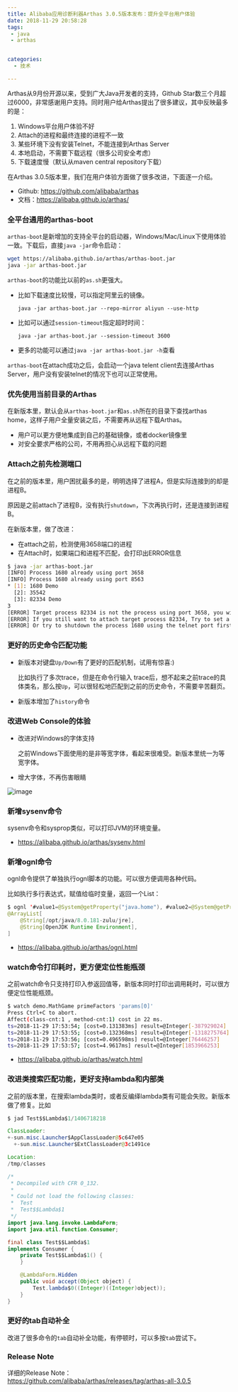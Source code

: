 ```yaml
---
title: Alibaba应用诊断利器Arthas 3.0.5版本发布：提升全平台用户体验
date: 2018-11-29 20:58:28
tags:
 - java
 - arthas


categories:
  - 技术

---
```




Arthas从9月份开源以来，受到广大Java开发者的支持，Github Star数三个月超过6000，非常感谢用户支持。同时用户给Arthas提出了很多建议，其中反映最多的是：

1. Windows平台用户体验不好
1. Attach的进程和最终连接的进程不一致
1. 某些环境下没有安装Telnet，不能连接到Arthas Server
1. 本地启动，不需要下载远程（很多公司安全考虑）
1. 下载速度慢（默认从maven central repository下载）


在Arthas 3.0.5版本里，我们在用户体验方面做了很多改进，下面逐一介绍。

* Github: https://github.com/alibaba/arthas
* 文档：https://alibaba.github.io/arthas/

### 全平台通用的arthas-boot

`arthas-boot`是新增加的支持全平台的启动器，Windows/Mac/Linux下使用体验一致。下载后，直接`java -jar`命令启动：

```bash
wget https://alibaba.github.io/arthas/arthas-boot.jar
java -jar arthas-boot.jar
```

`arthas-boot`的功能比以前的`as.sh`更强大。

* 比如下载速度比较慢，可以指定阿里云的镜像。

    ```
    java -jar arthas-boot.jar --repo-mirror aliyun --use-http
    ```

* 比如可以通过`session-timeout`指定超时时间：

    ```
    java -jar arthas-boot.jar --session-timeout 3600
    ```
* 更多的功能可以通过`java -jar arthas-boot.jar -h`查看

`arthas-boot`在attach成功之后，会启动一个java telent client去连接Arthas Server，用户没有安装telnet的情况下也可以正常使用。


### 优先使用当前目录的Arthas

在新版本里，默认会从`arthas-boot.jar`和`as.sh`所在的目录下查找arthas home，这样子用户全量安装之后，不需要再从远程下载Arthas。

* 用户可以更方便地集成到自己的基础镜像，或者docker镜像里
* 对安全要求严格的公司，不用再担心从远程下载的问题

### Attach之前先检测端口

在之前的版本里，用户困扰最多的是，明明选择了进程A，但是实际连接到的却是进程B。

原因是之前attach了进程B，没有执行`shutdown`，下次再执行时，还是连接到进程B。

在新版本里，做了改进：

* 在attach之前，检测使用3658端口的进程
* 在Attach时，如果端口和进程不匹配，会打印出ERROR信息

```bash
$ java -jar arthas-boot.jar
[INFO] Process 1680 already using port 3658
[INFO] Process 1680 already using port 8563
* [1]: 1680 Demo
  [2]: 35542
  [3]: 82334 Demo
3
[ERROR] Target process 82334 is not the process using port 3658, you will connect to an unexpected process.
[ERROR] If you still want to attach target process 82334, Try to set a different telnet port by using --telnet-port argument.
[ERROR] Or try to shutdown the process 1680 using the telnet port first.
```

### 更好的历史命令匹配功能

* 新版本对键盘`Up/Down`有了更好的匹配机制，试用有惊喜:)

    比如执行了多次trace，但是在命令行输入 trace后，想不起来之前trace的具体类名，那么按`Up`，可以很轻松地匹配到之前的历史命令，不需要辛苦翻页。

* 新版本增加了`history`命令

### 改进Web Console的体验

* 改进对Windows的字体支持

    之前Windows下面使用的是非等宽字体，看起来很难受。新版本里统一为等宽字体。
* 增大字体，不再伤害眼睛

![image](https://user-images.githubusercontent.com/1683936/49217204-f2c8e280-f407-11e8-9314-65f04a9e55da.png)


### 新增sysenv命令

sysenv命令和sysprop类似，可以打印JVM的环境变量。

* https://alibaba.github.io/arthas/sysenv.html

### 新增ognl命令

ognl命令提供了单独执行ognl脚本的功能。可以很方便调用各种代码。

比如执行多行表达式，赋值给临时变量，返回一个List：

```java
$ ognl '#value1=@System@getProperty("java.home"), #value2=@System@getProperty("java.runtime.name"), {#value1, #value2}'
@ArrayList[
    @String[/opt/java/8.0.181-zulu/jre],
    @String[OpenJDK Runtime Environment],
]
```

* https://alibaba.github.io/arthas/ognl.html

### watch命令打印耗时，更方便定位性能瓶颈

之前watch命令只支持打印入参返回值等，新版本同时打印出调用耗时，可以很方便定位性能瓶颈。

```bash
$ watch demo.MathGame primeFactors 'params[0]'
Press Ctrl+C to abort.
Affect(class-cnt:1 , method-cnt:1) cost in 22 ms.
ts=2018-11-29 17:53:54; [cost=0.131383ms] result=@Integer[-387929024]
ts=2018-11-29 17:53:55; [cost=0.132368ms] result=@Integer[-1318275764]
ts=2018-11-29 17:53:56; [cost=0.496598ms] result=@Integer[76446257]
ts=2018-11-29 17:53:57; [cost=4.9617ms] result=@Integer[1853966253]
```

* https://alibaba.github.io/arthas/watch.html

### 改进类搜索匹配功能，更好支持lambda和内部类

之前的版本里，在搜索lambda类时，或者反编绎lambda类有可能会失败。新版本做了修复。比如

```java
$ jad Test$$Lambda$1/1406718218

ClassLoader:
+-sun.misc.Launcher$AppClassLoader@5c647e05
  +-sun.misc.Launcher$ExtClassLoader@3c1491ce

Location:
/tmp/classes

/*
 * Decompiled with CFR 0_132.
 *
 * Could not load the following classes:
 *  Test
 *  Test$$Lambda$1
 */
import java.lang.invoke.LambdaForm;
import java.util.function.Consumer;

final class Test$$Lambda$1
implements Consumer {
    private Test$$Lambda$1() {
    }

    @LambdaForm.Hidden
    public void accept(Object object) {
        Test.lambda$0((Integer)((Integer)object));
    }
}
```

### 更好的tab自动补全

改进了很多命令的`tab`自动补全功能，有停顿时，可以多按`tab`尝试下。

### Release Note

详细的Release Note：https://github.com/alibaba/arthas/releases/tag/arthas-all-3.0.5
